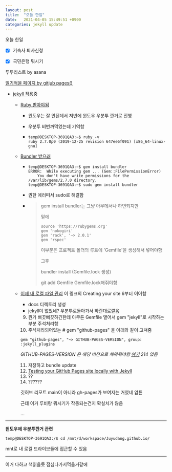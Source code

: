 ```yaml
---
layout: post
title:  "오늘 한일"
date:   2021-04-05 15:49:51 +0900
categories: jekyll update
---
```

오늘 한일



- [x] 기숙사 퇴사신청

- [x] 국민은행 뭐시기

투두리스트 by asana



[일기적을 페이지 by gitjub pages()](https://docs.github.com/en/pages)

- [jekyll 적용중](https://docs.github.com/en/pages/setting-up-a-github-pages-site-with-jekyll)

  - [Ruby 받아야됨](https://www.ruby-lang.org/en/documentation/installation/#package-management-systems)

    - 윈도우는 잘 안된데서 저번에 윈도우 우분투 깐거로 진행

    - 우분투 비번까먹었는데 기억함

    - ```ubuntu
      temp@DESKTOP-3691QA3:~$ ruby -v
      ruby 2.7.0p0 (2019-12-25 revision 647ee6f091) [x86_64-linux-gnu]
      ```

  - [Bundler 받으래](https://bundler.io/)

    - ```ubuntu
      temp@DESKTOP-3691QA3:~$ gem install bundler
      ERROR:  While executing gem ... (Gem::FilePermissionError)
          You don't have write permissions for the /var/lib/gems/2.7.0 directory.
      temp@DESKTOP-3691QA3:~$ sudo gem install bundler
      ```

    - 권한 에러떠서 sudo로 해결함

    - > gem install bundler는 그냥 아무데서나 하면되지만
      >
      > 밑에
      >
      > ```shell
      > source 'https://rubygems.org'
      > gem 'nokogiri'
      > gem 'rack', '~> 2.0.1'
      > gem 'rspec'
      > ```
      >
      > 이부분은 프로젝트 폴더의 루트에 'Gemfile'을 생성해서 넣어야함
      >
      > 그후
      >
      > bundler install (Gemfile.lock 생성)
      >
      > git add Gemfile Gemfile.lock해줘야함

  - [이제 내 로컬 파일 관리](https://docs.github.com/en/pages/setting-up-a-github-pages-site-with-jekyll/creating-a-github-pages-site-with-jekyll) 이 링크의 Creating your site 6부터 이어함

    - docs 디렉토리 생성
    - jekyll이 없었네? 우분투로돌아가서 하란대로깔음

    9. 뭔가 삐끗삐끗하긴한데 아무튼 Gemfile 열어서 gem "jekyll"로 시작하는 부분 주석처리함
    10. 주석처리되어있는 \# gem "github-pages" 을 아래와 같이 고쳐줌

    ```shell
    gem "github-pages", "~> GITHUB-PAGES-VERSION", group: :jekyll_plugins
    ```

    *GITHUB-PAGES-VERSION 은 해당 버전으로 채워줘야함 [여기](https://pages.github.com/versions/) 214 였음*

    11. 저장하고 bundle update
    12. [Testing your GitHub Pages site locally with Jekyll](https://docs.github.com/en/articles/testing-your-github-pages-site-locally-with-jekyll)
    13. ??
    14. ??????

    깃허브 리모트 main이 아니라 gh-pages가 보여지는 거였네 암튼

    근데 이거 루비랑 뭐시기가 작동되는건지 확실치가 않음

    ...

    

---

**윈도우에 우분투깐거 관련**

```ubuntu
temp@DESKTOP-3691QA3:/$ cd /mnt/d/workspace/Juyudang.github.io/
```

mnt로 내 로컬 드라이브들에 접근할 수 있음

---

이거 다하고 책읽을듯 점심나가서먹을거같에

